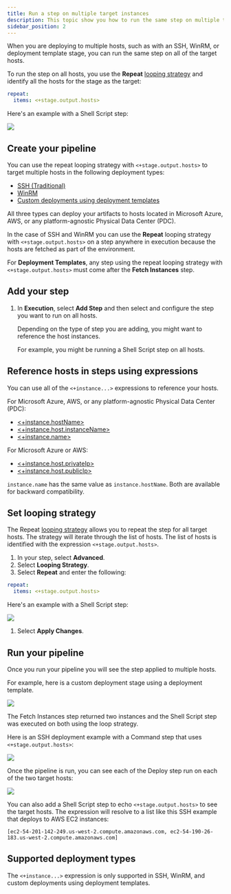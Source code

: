```yaml
---
title: Run a step on multiple target instances
description: This topic show you how to run the same step on multiple target hosts.
sidebar_position: 2
---
```


When you are deploying to multiple hosts, such as with an SSH, WinRM, or deployment template stage, you can run the same step on all of the target hosts.

To run the step on all hosts, you use the **Repeat** [looping strategy](/docs/platform/Pipelines/looping-strategies-matrix-repeat-and-parallelism) and identify all the hosts for the stage as the target:


```yaml
repeat:  
  items: <+stage.output.hosts>
```

Here's an example with a Shell Script step:

![](./cd-general-steps/static/run-a-script-on-multiple-target-instances-00.png)

## Create your pipeline

You can use the repeat looping strategy with `<+stage.output.hosts>` to target multiple hosts in the following deployment types:

* [SSH (Traditional)](/docs/continuous-delivery/deploy-srv-diff-platforms/traditional/ssh-ng)
* [WinRM](/docs/continuous-delivery/deploy-srv-diff-platforms/traditional/win-rm-tutorial)
* [Custom deployments using deployment templates](/docs/continuous-delivery/deploy-srv-diff-platforms/custom-deployment-tutorial)

All three types can deploy your artifacts to hosts located in Microsoft Azure, AWS, or any platform-agnostic Physical Data Center (PDC).

In the case of SSH and WinRM you can use the **Repeat** looping strategy with `<+stage.output.hosts>` on a step anywhere in execution because the hosts are fetched as part of the environment.

For **Deployment Templates**, any step using the repeat looping strategy with `<+stage.output.hosts>` must come after the **Fetch Instances** step.

## Add your step

1. In **Execution**, select **Add Step** and then select and configure the step you want to run on all hosts.
   
   Depending on the type of step you are adding, you might want to reference the host instances.
   
   For example, you might be running a Shell Script step on all hosts.

## Reference hosts in steps using expressions

You can use all of the `<+instance...>` expressions to reference your hosts.

For Microsoft Azure, AWS, or any platform-agnostic Physical Data Center (PDC):

* [<+instance.hostName>](/docs/platform/Variables-and-Expressions/harness-variables#instancehostname)
* [<+instance.host.instanceName>](/docs/platform/variables-and-expressions/harness-variables/#instancehostinstancename)
* [<+instance.name>](/docs/platform/variables-and-expressions/harness-variables/#instancename)

For Microsoft Azure or AWS:

* [<+instance.host.privateIp>](/docs/platform/variables-and-expressions/harness-variables/#instancehostprivateip)
* [<+instance.host.publicIp>](/docs/platform/variables-and-expressions/harness-variables/#instancehostpublicip)

`instance.name` has the same value as `instance.hostName`. Both are available for backward compatibility.

## Set looping strategy

The Repeat [looping strategy](/docs/platform/Pipelines/looping-strategies-matrix-repeat-and-parallelism) allows you to repeat the step for all target hosts. The strategy will iterate through the list of hosts. The list of hosts is identified with the expression `<+stage.output.hosts>`.

1. In your step, select **Advanced**.
2. Select **Looping Strategy**.
3. Select **Repeat** and enter the following:
  
  ```yaml
  repeat:  
    items: <+stage.output.hosts>
  ```
  Here's an example with a Shell Script step:

  ![](./cd-general-steps/static/run-a-script-on-multiple-target-instances-01.png)
1. Select **Apply Changes**.

## Run your pipeline

Once you run your pipeline you will see the step applied to multiple hosts.

For example, here is a custom deployment stage using a deployment template.

![](./cd-general-steps/static/run-a-script-on-multiple-target-instances-02.png)

The Fetch Instances step returned two instances and the Shell Script step was executed on both using the loop strategy.

Here is an SSH deployment example with a Command step that uses `<+stage.output.hosts>`:

![](./cd-general-steps/static/run-a-script-on-multiple-target-instances-03.png)

Once the pipeline is run, you can see each of the Deploy step run on each of the two target hosts:

![](./cd-general-steps/static/run-a-script-on-multiple-target-instances-04.png)

You can also add a Shell Script step to echo `<+stage.output.hosts>` to see the target hosts. The expression will resolve to a list like this SSH example that deploys to AWS EC2 instances:


```
[ec2-54-201-142-249.us-west-2.compute.amazonaws.com, ec2-54-190-26-183.us-west-2.compute.amazonaws.com]
```

## Supported deployment types

The ​`<+instance...>` expression is only supported in SSH, WinRM, and custom deployments using deployment templates.

